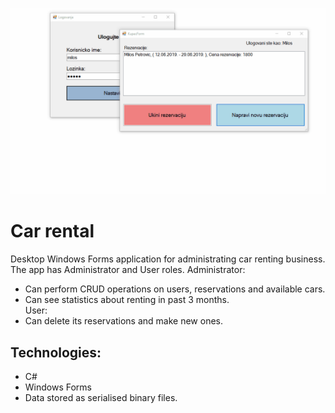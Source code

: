 ![](car_rental_demo.gif)

# Car rental
Desktop Windows Forms application for administrating car renting business.<br>
The app has Administrator and User roles.
Administrator:
* Can perform CRUD operations on users, reservations and available cars.<br>
* Can see statistics about renting in past 3 months.<br>
User:
* Can delete its reservations and make new ones.<br>

## Technologies:
* C#<br>
* Windows Forms<br>
* Data stored as serialised binary files.<br>


